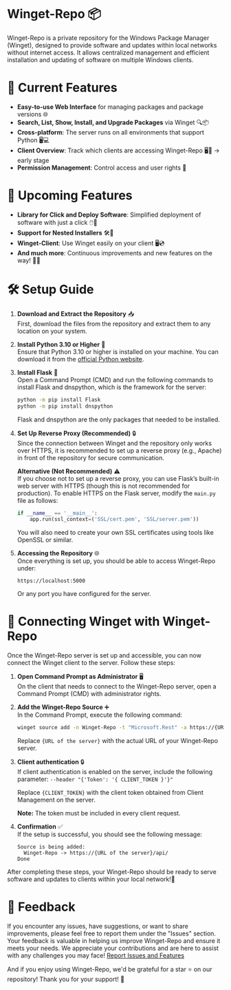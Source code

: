 
# Winget-Repo 📦

Winget-Repo is a private repository for the Windows Package Manager (Winget), designed to provide software and updates within local networks without internet access. It allows centralized management and efficient installation and updating of software on multiple Windows clients.

# 🌟 Current Features

- **Easy-to-use Web Interface** for managing packages and package versions 🌐
- **Search, List, Show, Install, and Upgrade Packages** via Winget 🔍📦
- **Cross-platform**: The server runs on all environments that support Python 🖥️💻
- **Client Overview**: Track which clients are accessing Winget-Repo 🖥️👀 -> early stage
- **Permission Management**: Control access and user rights 🔐

# 🚀 Upcoming Features

- **Library for Click and Deploy Software**: Simplified deployment of software with just a click 🖱️📲
- **Support for Nested Installers** 🛠️🔄
- **Winget-Client**: Use Winget easily on your client 🖥️💿
- **And much more**: Continuous improvements and new features on the way! 🌱✨

# 🛠️ Setup Guide

1. **Download and Extract the Repository** 📥  
   First, download the files from the repository and extract them to any location on your system.

2. **Install Python 3.10 or Higher** 🐍  
   Ensure that Python 3.10 or higher is installed on your machine. You can download it from the [official Python website](https://www.python.org/downloads/).

3. **Install Flask** 🔌  
   Open a Command Prompt (CMD) and run the following commands to install Flask and dnspython, which is the framework for the server:
   ```bash
   python -m pip install Flask
   python -m pip install dnspython
   ```
   Flask and dnspython are the only packages that needed to be installed.

4. **Set Up Reverse Proxy (Recommended)** 🔒  
   Since the connection between Winget and the repository only works over HTTPS, it is recommended to set up a reverse proxy (e.g., Apache) in front of the repository for secure communication.

   **Alternative (Not Recommended)** ⚠️  
   If you choose not to set up a reverse proxy, you can use Flask’s built-in web server with HTTPS (though this is not recommended for production). To enable HTTPS on the Flask server, modify the `main.py` file as follows:
   ```python
   if __name__ == '__main__':
       app.run(ssl_context=('SSL/cert.pem', 'SSL/server.pem'))
   ```
   You will also need to create your own SSL certificates using tools like OpenSSL or similar.

6. **Accessing the Repository** 🌐  
   Once everything is set up, you should be able to access Winget-Repo under:
   ```
   https://localhost:5000
   ```
   Or any port you have configured for the server.

# 🔗 Connecting Winget with Winget-Repo

Once the Winget-Repo server is set up and accessible, you can now connect the Winget client to the server. Follow these steps:

1. **Open Command Prompt as Administrator** 🖥️  
   On the client that needs to connect to the Winget-Repo server, open a Command Prompt (CMD) with administrator rights.

2. **Add the Winget-Repo Source** ➕  
   In the Command Prompt, execute the following command:
   ```bash
   winget source add -n Winget-Repo -t "Microsoft.Rest" -a https://{URL of the server}/api/
   ```
   Replace `{URL of the server}` with the actual URL of your Winget-Repo server.

3. **Client authentication** 🔒  
   If client authentication is enabled on the server, include the following parameter: `--header "{'Token': '{ CLIENT_TOKEN }'}"`

   Replace `{CLIENT_TOKEN}` with the client token obtained from Client Management on the server.

   **Note:** The token must be included in every client request.

4. **Confirmation** ✅  
   If the setup is successful, you should see the following message:
   ```
   Source is being added:
     Winget-Repo -> https://{URL of the server}/api/
   Done
   ```

After completing these steps, your Winget-Repo should be ready to serve software and updates to clients within your local network!🎉


# 💬 Feedback

If you encounter any issues, have suggestions, or want to share improvements, please feel free to report them under the "Issues" section. Your feedback is valuable in helping us improve Winget-Repo and ensure it meets your needs. We appreciate your contributions and are here to assist with any challenges you may face!
[Report Issues and Features](https://github.com/dev-fYnn/Winget-Repo/issues)

And if you enjoy using Winget-Repo, we'd be grateful for a star ⭐ on our repository! Thank you for your support! 🙏
